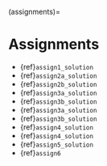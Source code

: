 (assignments)=
# Assignments

* {ref}`assign1_solution`
* {ref}`assign2a_solution`
* {ref}`assign2b_solution`
* {ref}`assign3a_solution`
* {ref}`assign3b_solution`
* {ref}`assign3a_solution`
* {ref}`assign3b_solution`
* {ref}`assign4_solution`
* {ref}`assign4_solution`
* {ref}`assign5_solution`
* {ref}`assign6`

